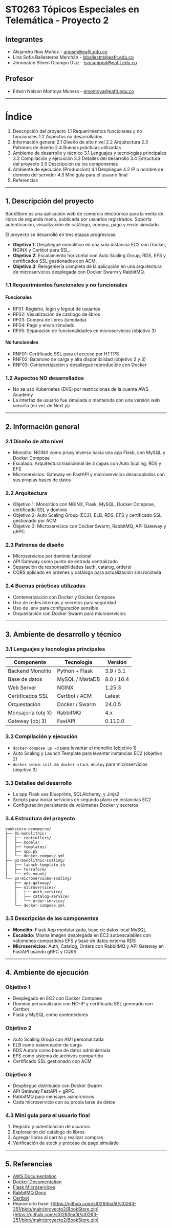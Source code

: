 # ST0263 Tópicos Especiales en Telemática - Proyecto 2

## Integrantes

* Alejandro Ríos Muñoz - [ariosm@eafit.edu.co](mailto:ariosm@eafit.edu.co)
* Lina Sofía Ballesteros Merchán - [lsballestm@eafit.edu.co](mailto:lsballestm@eafit.edu.co)
* Jhonnatan Stiven Ocampo Díaz - [jsocampod@eafit.edu.co](mailto:jsocampod@eafit.edu.co)

## Profesor

* Edwin Nelson Montoya Munera - [emontoya@eafit.edu.co](mailto:emontoya@eafit.edu.co)

---

# Índice

1. Descripción del proyecto
   1.1 Requerimientos funcionales y no funcionales
   1.2 Aspectos no desarrollados
2. Información general
   2.1 Diseño de alto nivel
   2.2 Arquitectura
   2.3 Patrones de diseño
   2.4 Buenas prácticas utilizadas
3. Ambiente de desarrollo y técnico
   3.1 Lenguajes y tecnologías principales
   3.2 Compilación y ejecución
   3.3 Detalles del desarrollo
   3.4 Estructura del proyecto
   3.5 Descripción de los componentes
4. Ambiente de ejecución (Producción)
   4.1 Despliegue
   4.2 IP o nombre de dominio del servidor
   4.3 Mini guía para el usuario final
5. Referencias

---

## 1. Descripción del proyecto

BookStore es una aplicación web de comercio electrónico para la venta de libros de segunda mano, publicada por usuarios registrados. Soporta autenticación, visualización de catálogo, compra, pago y envío simulado.

El proyecto se desarrolló en tres etapas progresivas:

* **Objetivo 1:** Despliegue monolítico en una sola instancia EC2 con Docker, NGINX y Certbot para SSL.
* **Objetivo 2:** Escalamiento horizontal con Auto Scaling Group, RDS, EFS y certificados SSL gestionados con ACM.
* **Objetivo 3:** Reingeniería completa de la aplicación en una arquitectura de microservicios desplegada con Docker Swarm y RabbitMQ.

### 1.1 Requerimientos funcionales y no funcionales

#### Funcionales

* RF01: Registro, login y logout de usuarios
* RF02: Visualización de catálogo de libros
* RF03: Compra de libros (simulada)
* RF04: Pago y envío simulado
* RF05: Separación de funcionalidades en microservicios (objetivo 3)

#### No funcionales

* RNF01: Certificado SSL para el acceso por HTTPS
* RNF02: Balanceo de carga y alta disponibilidad (objetivo 2 y 3)
* RNF03: Contenerización y despliegue reproducible con Docker

### 1.2 Aspectos NO desarrollados

* No se usó Kubernetes (EKS) por restricciones de la cuenta AWS Academy
* La interfaz de usuario fue simulada o mantenida con una versión web sencilla (en vez de Next.js)

---

## 2. Información general

### 2.1 Diseño de alto nivel

* Monolito: NGINX como proxy inverso hacia una app Flask, con MySQL y Docker Compose
* Escalado: Arquitectura tradicional de 3 capas con Auto Scaling, RDS y EFS
* Microservicios: Gateway en FastAPI y microservicios desacoplados con sus propias bases de datos

### 2.2 Arquitectura

* Objetivo 1: Monolítico con NGINX, Flask, MySQL, Docker Compose, certificado SSL y dominio
* Objetivo 2: Auto Scaling Group (EC2), ELB, RDS, EFS y certificado SSL gestionado por ACM
* Objetivo 3: Microservicios con Docker Swarm, RabbitMQ, API Gateway y gRPC

### 2.3 Patrones de diseño

* Microservicios por dominio funcional
* API Gateway como punto de entrada centralizado
* Separación de responsabilidades (auth, catalog, orders)
* CQRS aplicado en ordenes y catálogo para actualización sincronizada

### 2.4 Buenas prácticas utilizadas

* Contenerización con Docker y Docker Compose
* Uso de redes internas y secretos para seguridad
* Uso de .env para configuración sensible
* Orquestación con Docker Swarm para microservicios

---

## 3. Ambiente de desarrollo y técnico

### 3.1 Lenguajes y tecnologías principales

| Componente         | Tecnología      | Versión    |
| ------------------ | --------------- | ---------- |
| Backend Monolito   | Python + Flask  | 3.9 / 3.1  |
| Base de datos      | MySQL / MariaDB | 8.0 / 10.4 |
| Web Server         | NGINX           | 1.25.3     |
| Certificados SSL   | Certbot / ACM   | Latest     |
| Orquestación       | Docker / Swarm  | 24.0.5     |
| Mensajería (obj 3) | RabbitMQ        | 4.x        |
| Gateway (obj 3)    | FastAPI         | 0.110.0    |

### 3.2 Compilación y ejecución

* `docker-compose up -d` para levantar el monolito (objetivo 1)
* Auto Scaling y Launch Template para levantar instancias EC2 (objetivo 2)
* `docker swarm init && docker stack deploy` para microservicios (objetivo 3)

### 3.3 Detalles del desarrollo

* La app Flask usa Blueprints, SQLAlchemy, y Jinja2
* Scripts para iniciar servicios en segundo plano en instancias EC2
* Configuración persistente de volúmenes Docker y secretos

### 3.4 Estructura del proyecto

```
bookstore-ecommerce/
├── 01-monolithic/
│   ├── controllers/
│   ├── models/
│   ├── templates/
│   ├── app.py
│   └── docker-compose.yml
├── 02-monolithic-scaling/
│   ├── launch-template.sh
│   ├── terraform/
│   └── efs-mount/
└── 03-microservices-scaling/
    ├── api-gateway/
    ├── microservices/
    │   ├── auth-service/
    │   ├── catalog-service/
    │   └── order-service/
    └── docker-compose.yml
```

### 3.5 Descripción de los componentes

* **Monolito:** Flask App modularizada, base de datos local MySQL
* **Escalado:** Misma imagen desplegada en EC2 autoescalables con volúmenes compartidos EFS y base de datos externa RDS
* **Microservicios:** Auth, Catalog, Orders con RabbitMQ y API Gateway en FastAPI usando gRPC y CQRS

---

## 4. Ambiente de ejecución

### Objetivo 1

* Desplegado en EC2 con Docker Compose
* Dominio personalizado con NO-IP y certificado SSL generado con Certbot
* Flask y MySQL como contenedores

### Objetivo 2

* Auto Scaling Group con AMI personalizada
* ELB como balanceador de carga
* RDS Aurora como base de datos administrada
* EFS como sistema de archivos compartido
* Certificado SSL gestionado con ACM

### Objetivo 3

* Despliegue distribuido con Docker Swarm
* API Gateway FastAPI + gRPC
* RabbitMQ para mensajes asincrónicos
* Cada microservicio con su propia base de datos

### 4.3 Mini guía para el usuario final

1. Registro y autenticación de usuarios
2. Exploración del catálogo de libros
3. Agregar libros al carrito y realizar compras
4. Verificación de stock y proceso de pago simulado

---

## 5. Referencias

* [AWS Documentation](https://docs.aws.amazon.com/)
* [Docker Documentation](https://docs.docker.com/)
* [Flask Microservices](https://flask.palletsprojects.com/)
* [RabbitMQ Docs](https://www.rabbitmq.com/documentation.html)
* [Certbot](https://certbot.eff.org/)
* Repositorio base: [https://github.com/st0263eafit/st0263-251/blob/main/proyecto2/BookStore.zip](https://github.com/st0263eafit/st0263-251/blob/main/proyecto2/BookStore.zip)
